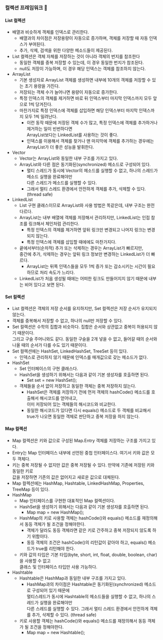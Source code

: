 ### 컬렉션 프레임워크 📝

<h4>List 컬렉션</h4>
<ul>
	<li>배열과 비슷하게 객체를 인덱스로 관리한다.
		<ul>
			<li>배열과의 차이점은 저장용량이 자동으로 증가하며, 객체를 저장할 때 자동 인덱스가 부여된다.</li>
			<li>추가, 삭제, 검색을 위한 다양한 메소드들이 제공된다.</li>
		</ul>
	</li>
	<li>List 컬렉션은 객체 자체를 저장하는 것이 아니라 객체의 번지를 참조한다
		<ul>
			<li>동일한 객체를 중복 저장할 수 있는데, 이 경우 동일한 번지가 참조된다.</li>
			<li>null도 저장이 가능하며, 이 경우 해당 인덱스는 객체를 참조하지 않는다.</li>
		</ul>
	</li>
	<li>ArrayList
		<ul>
			<li>기본 생성자로 ArrayList 객체를 생성하면 내부에 10개의 객체를 저장할 수 있는 초기 용량을 가진다.</li>
			<li>저장되는 객체 수가 늘어나면 용량이 자동으로 증가한다.</li>
			<li>특정 인덱스의 객체를 제거하면 바로 뒤 인덱스부터 마지막 인덱스까지 모두 앞으로 1씩 당겨진다.</li>
			<li>마찬가지로 특정 인덱스에 객체를 삽입하면 해당 인덱스부터 마지막 인덱스까지 모두 1씩 밀려난다.
				<ul>
					<li>이런 동작 때문에 저장된 객체 수가 많고, 특정 인덱스에 객체를 추가하거나 제거하는 일이 빈번하다면 <br>
						ArrayList보다는 LinkedList를 사용하는 것이 좋다.	
					</li>
					<li>
						인덱스를 이용해서 객체를 찾거나 맨 마지막에 객체를 추가하는 경우에는 ArrayList가 더 좋은 성능을 발휘한다.
					</li>
				</ul>
			</li>
		</ul>
	</li>
	<li>Vector
		<ul>
			<li>Vector는 ArrayList와 동일한 내부 구조를 가지고 있다.</li>
			<li>ArrayList와 다른 점은 동기화된(synchronized) 메소드로 구성되어 있다.
				<ul>
					<li>멀티 스레드가 동시에 Vector의 메소드를 실행할 수 없고, 하나의 스레드가 메소드 실행을 완료해야만<br>
						다른 스레드가 메소드를 실행할 수 있다.
					</li>
					<li>
						그래서 멀티 스레드 환경에서 안전하게 객체를 추가, 삭제할 수 있다. (thread safe)
					</li>
				</ul>
			</li>
		</ul>
	</li>
	<li>LinkedList
		<ul>
			<li>List 구현 클래스이므로 ArrayList와 사용 방법은 똑같은데, 내부 구조는 완전 다르다.</li>
			<li>ArrayList는 내부 배열에 객체를 저장해서 관리하지만, LinkedList는 인접 참조를 링크해서 체인처럼 관리한다.
				<ul>
					<li>특정 인덱스의 객체를 제거하면 앞뒤 링크만 변경되고 나머지 링크는 변경되지 않는다.</li>
					<li>특정 인덱스에 객체를 삽입할 때에에도 마찬가지다.</li>
				</ul>
			</li>
			<li>끝에서부터(순차적) 추가 또는 삭제하는 경우는 ArrayList가 빠르지만,<br>
				중간에 추가, 삭제하는 경우는 앞뒤 링크 정보만 변경하는 LinkedList가 더 빠르다.
				<ul>
					<li>ArrayList는 뒤쪽 인덱스들을 모두 1씩 증가 또는 감소시키는 시간이 필요하므로 처리 속도가 느리다.</li>
				</ul>
			</li>
			<li>LinkedList가 처음 생성될 때에는 어떠한 링크도 만들어지지 않기 때문에 내부는 비어 있다고 보면 된다.</li>
		</ul>
	</li>
</ul>

<h4>Set 컬렉션</h4>
<ul>
	<li>List 컬렉션은 객체의 저장 순서를 유지하지만, Set 컬렉션은 저장 순서가 유지되지 않는다.</li>
	<li>객체를 중복해서 저장할 수 없고, 하나의 null만 저장할 수 있다.</li>
	<li>Set 컬렉션은 수학의 집합과 비슷하다. 집합은 순서와 상관없고 중복이 허용되지 않기 때문이다.<br>
		그리고 구슬 주머니와도 같다. 동일한 구슬을 2개 넣을 수 없고, 들어갈 때의 순서와 나올 때의 순서가 다를 수도 있기 때문이다.
	</li>
	<li>Set 컬렉션에는 HashSet, LinkedHashSet, TreeSet 등이 있다.
		<ul>
			<li>인덱스로 관리하지 않기 때문에 인덱스를 매개값으로 갖는 메소드가 없다.</li>
		</ul>
	</li>
	<li>HashSet
		<ul>
			<li>Set 인터페이스의 구현 클래스다.</li>
			<li>HashSet을 생성하기 위해서는 다음과 같이 기본 생성자를 호출하면 된다.
				<ul>
					<li>Set<E> set = new HashSet<E>();</li>
				</ul>
			</li>
			<li>객체들을 순서 없이 저장하고 동일한 객체는 중복 저장하지 않는다.
				<ul>
					<li>HashSet은 객체를 저장하기 전에 먼저 객체의 hashCode() 메소드를 호출해서 해시코드를 얻어내고, <br>
						이미 저장되어 있는 객체들의 해시코드와 비교한다.
					</li>
					<li>
						동일한 해시코드가 있다면 다시 equals() 메소드로 두 객체를 비교해서 true가 나오면 동일한 객체로 판단하고 중복 저장을 하지 않는다.
					</li>
				</ul>
			</li>
		</ul>
	</li>
</ul>

<h4>Map 컬렉션</h4>
<ul>
	<li>Map 컬렉션은 키와 값으로 구성된 Map.Entry 객체를 저장하는 구조를 가지고 있다.</li>
	<li>Entry는 Map 인터페이스 내부에 선언된 중첩 인터페이스다. 여기서 키와 값은 모두 객체다.</li>
	<li>키는 중복 저장될 수 없지만 값은 중복 저장될 수 있다. 만약에 기존에 저장된 키와 동일한 키로<br>
		값을 저장하면 기존의 값은 없어지고 새로운 값으로 대체된다.
	</li>
	<li>Map 컬렉션에는 HashMap, Hashtable, LinkedHashMap, Properties, TreeMap 등이 있다.</li>
	<li>HashMap
		<ul>
			<li>Map 인터페이스를 구현한 대표적인 Map 컬렉션이다.</li>
			<li>HashSet을 생성하기 위해서는 다음과 같이 기본 생성자를 호출하면 된다.
				<ul>
					<li>Map<K, V> map = new HashMap<K, V>();</li>
				</ul>
			</li>
			<li>HashMap의 키로 사용할 객체는 hashCode()와 equals() 메소드를 재정의해서 동등 객체가 될 조건을 정해야한다.
				<ul>
					<li>객체가 달라도 동등 객체라면 같은 키로 간주하고 중복 저장되지 않도록 하기 위함이다.</li>
					<li>동등 객체의 조건은 hashCode()의 리턴값이 같아야 하고, equals() 메소드가 true를 리턴해야 한다.</li>
				</ul>
			</li>
			<li>
				키와 값의 타입은 기본 타입(byte, short, int, float, double, boolean, char)을 사용할 수 없고 <br>
				클래스 및 인터페이스 타입만 사용 가능하다.
			</li>
		</ul>
	</li>
	<li>Hashtable
		<ul>
			<li>Hashtable은 HashMap과 동일한 내부 구조를 가지고 있다.
				<ul>
					<li>
						HashMap과의 차이점은 Hashtable은 동기화된(synchronized) 메소드로 구성되어 있기 때문에 <br>
						멀티스레드가 동시에 Hashtable의 메소드들을 실행할 수 없고, 하나의 스레드가 실행을 완료해야만 <br>
						다른 스레드를 실행할 수 있다. 그래서 멀티 스레드 환경에서 안전하게 객체를 추가, 삭제할 수 있다. (thread safe)
					</li>
				</ul>
			</li>
			<li>키로 사용할 객체는 hashCode()와 equals() 메소드를 재정의해서 동등 객체가 될 조건을 정해야한다.
				<ul>
					<li>Map<K, V> map = new Hashtable<K, V>();</li>
				</ul>
			</li>
		</ul>
	</li>
</ul>
